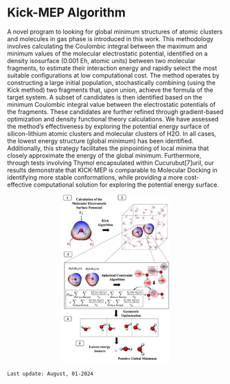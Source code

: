 # Kick-MEP Algorithm

A novel program to looking for global minimum structures of atomic clusters and molecules in gas phase is introduced in this work. This methodology involves calculating the Coulombic integral between the maximum and minimum values of the molecular electrostatic potential, identified on a density isosurface (0.001 Eh, atomic units) between two molecular fragments, to estimate their interaction energy and rapidly select the most suitable configurations at low computational cost. The method operates by constructing a large initial population, stochastically combining (using the Kick method) two fragments that, upon union, achieve the formula of the target system. A subset of candidates is then identified based on the minimum Coulombic integral value between the electrostatic potentials of the fragments. These candidates are further refined through gradient-based optimization and density functional theory calculations. We have assessed the method’s effectiveness by exploring the potential energy surface of silicon-lithium atomic clusters and molecular clusters of H2O. In all cases, the lowest energy structure (global minimum) has been identified. Additionally, this strategy facilitates the pinpointing of local minima that closely approximate the energy of the global minimum. Furthermore, through tests involving Thymol encapsulated within Cucurubut[7]uril, our results demonstrate that KICK-MEP is comparable to Molecular Docking in identifying more stable conformations, while providing a more cost-effective computational solution for exploring the potential energy surface.

<p align="center">
  <img src="https://github.com/HumanOsv/Logos/blob/master/Imagen1.jpg" width="50%">
</p>


    Last update: August, 01-2024
